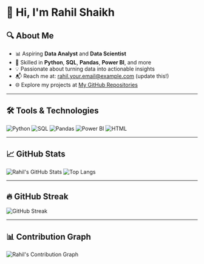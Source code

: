 # 👋 Hi, I'm Rahil Shaikh

## 🔍 About Me
- 📊 Aspiring **Data Analyst** and **Data Scientist**
- 🧠 Skilled in **Python**, **SQL**, **Pandas**, **Power BI**, and more
- 💡 Passionate about turning data into actionable insights
- 📬 Reach me at: rahil.your.email@example.com (update this!)
- 🌐 Explore my projects at [My GitHub Repositories](https://github.com/rahilshaikh0403?tab=repositories)

---

## 🛠️ Tools & Technologies
![Python](https://img.shields.io/badge/Python-blue?logo=python&logoColor=white)
![SQL](https://img.shields.io/badge/SQL-4479A1?logo=mysql)
![Pandas](https://img.shields.io/badge/Pandas-150458?logo=pandas)
![Power BI](https://img.shields.io/badge/Power%20BI-F2C811?logo=power-bi)
![HTML](https://img.shields.io/badge/HTML5-E34F26?logo=html5)

---

## 📈 GitHub Stats
![Rahil's GitHub Stats](https://github-readme-stats.vercel.app/api?username=rahilshaikh0403&show_icons=true&theme=merko)
![Top Langs](https://github-readme-stats.vercel.app/api/top-langs/?username=rahilshaikh0403&layout=compact&theme=merko)

---

## 🔥 GitHub Streak
![GitHub Streak](https://github-readme-streak-stats.herokuapp.com?user=rahilshaikh0403&theme=merko)

---

## 📊 Contribution Graph
![Rahil's Contribution Graph](https://github-readme-activity-graph.cyclic.app/graph?username=rahilshaikh0403&theme=github-compact)
